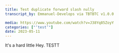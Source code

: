 ```yaml
---
title: Test duplicate forward slash nully
transcript_by: Emmanuel-Develops via TBTBTC v1.0.0

media: https://www.youtube.com/watch?v=J38Yq85ZoyY
categories: ["‘test’"]
date: 2023-05-11
---
```


 It's a hard little Hey. TESTT
